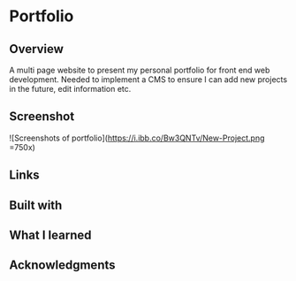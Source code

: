 # Portfolio

## Overview

A multi page website to present my personal portfolio for front end web development. Needed to implement a CMS to ensure I can add new projects in the future, edit information etc.

## Screenshot

![Screenshots of portfolio](https://i.ibb.co/Bw3QNTv/New-Project.png =750x)

## Links

## Built with

## What I learned

## Acknowledgments
